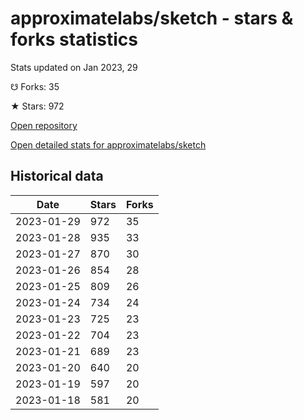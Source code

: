# approximatelabs/sketch - stars & forks statistics

Stats updated on Jan 2023, 29

☋ Forks: 35

★ Stars: 972

[Open repository](https://github.com/approximatelabs/sketch)

[Open detailed stats for approximatelabs/sketch](https://reviewgithub.com/rep/approximatelabs/sketch)

## Historical data
| Date | Stars | Forks |
|------|-------|-------|
| 2023-01-29 | 972 | 35 | 
| 2023-01-28 | 935 | 33 | 
| 2023-01-27 | 870 | 30 | 
| 2023-01-26 | 854 | 28 | 
| 2023-01-25 | 809 | 26 | 
| 2023-01-24 | 734 | 24 | 
| 2023-01-23 | 725 | 23 | 
| 2023-01-22 | 704 | 23 | 
| 2023-01-21 | 689 | 23 | 
| 2023-01-20 | 640 | 20 | 
| 2023-01-19 | 597 | 20 | 
| 2023-01-18 | 581 | 20 | 

